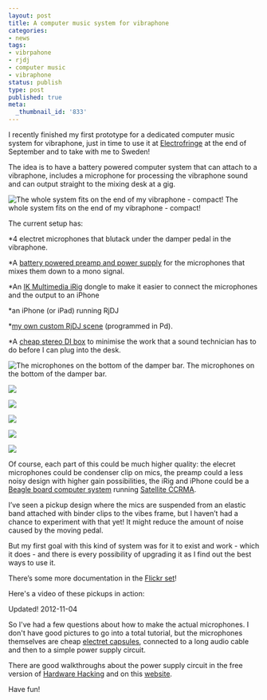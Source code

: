 ```yaml
---
layout: post
title: A computer music system for vibraphone
categories:
- news
tags:
- vibrpahone
- rjdj
- computer music
- vibraphone
status: publish
type: post
published: true
meta:
  _thumbnail_id: '833'
---
```


I recently finished my first prototype for a dedicated computer music system for vibraphone, just in time to use it at 
[Electrofringe](http://www.electrofringe.net/) at the end of September and to take with me to Sweden!

The idea is to have a battery powered computer system that can attach to a vibraphone, includes a microphone for processing the vibraphone sound and can output straight to the mixing desk at a gig.
  
       
![The whole system fits on the end of my vibraphone - compact!](/squarespace_images/static_500baf96c4aa540325612fa5_500bb0b2e4b042ea6e35b13f_543a1ba1e4b0cc6f9accf943_1413094308050__img.jpg_) The whole system fits on the end of my vibraphone - compact! 
  


The current setup has:

*4 electret microphones that blutack under the damper pedal in the vibraphone.


*A 
[battery powered preamp and power supply](http://www.amazon.com/Handmade-Electronic-Music-Hardware-Hacking/dp/0415998735/ref=dp_ob_title_bk) for the microphones that mixes them down to a mono signal.


*An 
[IK Multimedia iRig](http://www.ikmultimedia.com/irig/features/) dongle to make it easier to connect the microphones and the output to an iPhone


*an iPhone (or iPad) running RjDJ


*[my own custom RjDJ scene](http://rjdj.me/music/Charles%20Martin/Norra%20Vinter/399/) (programmed in Pd).


*A 
[cheap stereo DI box](http://www.behringer.com/EN/Products/DI20.aspx) to minimise the work that a sound technician has to do before I can plug into the desk.
  
       
![The microphones on the bottom of the damper bar.](/squarespace_images/static_500baf96c4aa540325612fa5_500bb0b2e4b042ea6e35b13f_543a1b3de4b0f3ed25f7e5f8_1413094207883__img.jpg_) The microphones on the bottom of the damper bar. 
  


![](/squarespace_images/static_500baf96c4aa540325612fa5_500bb0b2e4b042ea6e35b13f_543a1cf8e4b0075aa7854f08_1413094649648_1-BuildingTheMics.jpg_)
  

  
   
![](/squarespace_images/static_500baf96c4aa540325612fa5_500bb0b2e4b042ea6e35b13f_543a1cfbe4b059ff64df5ef9_1413094653263_2-PrototypingAPreamp.jpg_)
  

  
   
![](/squarespace_images/static_500baf96c4aa540325612fa5_500bb0b2e4b042ea6e35b13f_543a1d04e4b05c01349afc28_1413094662801_3-BatteriesAndMixingResistors.jpg_)
  

  
   
![](/squarespace_images/static_500baf96c4aa540325612fa5_500bb0b2e4b042ea6e35b13f_543a1d0ee4b0075aa7854f23_1413094671383_4-PuttingIntoProjectBox.jpg_)
  

  
   
![](/squarespace_images/static_500baf96c4aa540325612fa5_500bb0b2e4b042ea6e35b13f_543a1d08e4b05c01349afc2d_1413094665671_5-iPhoneInterface.jpg_)

Of course, each part of this could be much higher quality: the elecret microphones could be condenser clip on mics, the preamp could a less noisy design with higher gain possibilities, the iRig and iPhone could be a 
[Beagle board computer system](http://beagleboard.org/hardware-xM) running 
[Satellite CCRMA](https://ccrma.stanford.edu/~eberdahl/Satellite/).

I’ve seen a pickup design where the mics are suspended from an elastic band attached with binder clips to the vibes frame, but I haven’t had a chance to experiment with that yet! It might reduce the amount of noise caused by the moving pedal.

But my first goal with this kind of system was for it to exist and work - which it does - and there is every possibility of upgrading it as I find out the best ways to use it.

There’s some more documentation in the 
[Flickr set](http://www.flickr.com/photos/chuck_notorious/sets/72157627854258763/)!

Here's a video of these pickups in action:
 
   

 

Updated! 2012-11-04


So I've had a few questions about how to make the actual microphones. I don't have good pictures to go into a total tutorial, but the microphones themselves are cheap 
[electret capsules](http://www.jaycar.com.au/productView.asp?ID=AM4011&keywords=electret+mics&form=KEYWORD), connected to a long audio cable and then to a simple power supply circuit.


There are good walkthroughs about the power supply circuit in the free version of 
[Hardware Hacking](http://www.nicolascollins.com/texts/originalhackingmanual.pdf) and on this 
[website](http://webpages.charter.net/tidmarsh/binmic/).


Have fun!

